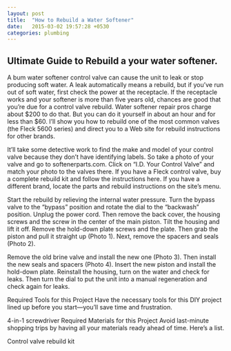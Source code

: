 ```yaml
---
layout: post
title:  "How to Rebuild a Water Softener"
date:   2015-03-02 19:57:28 +0530
categories: plumbing
---
```

Ultimate Guide to Rebuild a your water softener.
--

A bum water softener control valve can cause the unit to leak or stop producing soft water. A leak automatically means a rebuild, but if you’ve run out of soft water, first check the power at the receptacle. If the receptacle works and your softener is more than five years old, chances are good that you’re due for a control valve rebuild. Water softener repair pros charge about $200 to do that. But you can do it yourself in about an hour and for less than $60. I’ll show you how to rebuild one of the most common valves (the Fleck 5600 series) and direct you to a Web site for rebuild instructions for other brands.

It’ll take some detective work to find the make and model of your control valve because they don’t have identifying labels. So take a photo of your valve and go to softenerparts.com. Click on “I.D. Your Control Valve” and match your photo to the valves there. If you have a Fleck control valve, buy a complete rebuild kit and follow the instructions here. If you have a different brand, locate the parts and rebuild instructions on the site’s menu.

Start the rebuild by relieving the internal water pressure. Turn the bypass valve to the “bypass” position and rotate the dial to the “backwash” position. Unplug the power cord. Then remove the back cover, the housing screws and the screw in the center of the main piston. Tilt the housing and lift it off. Remove the hold-down plate screws and the plate. Then grab the piston and pull it straight up (Photo 1). Next, remove the spacers and seals (Photo 2).

Remove the old brine valve and install the new one (Photo 3). Then install the new seals and spacers (Photo 4). Insert the new piston and install the hold-down plate. Reinstall the housing, turn on the water and check for leaks. Then turn the dial to put the unit into a manual regeneration and check again for leaks.

Required Tools for this Project
Have the necessary tools for this DIY project lined up before you start—you’ll save time and frustration.

4-in-1 screwdriver
Required Materials for this Project
Avoid last-minute shopping trips by having all your materials ready ahead of time. Here’s a list.

Control valve rebuild kit